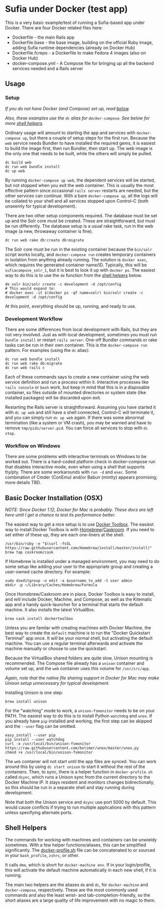 # Sufia under Docker (test app)

This is a very basic example/test of running a Sufia-based app under Docker.
There are four Docker related files here:

 * Dockerfile - the main Rails app
 * Dockerfile.base - the base image, building on the official Ruby image,
   adding Sufia runtime dependencies (already on Docker Hub)
 * Dockerfile.fcrepo - a Dockerfile to make Fedora 4 images (also on Docker Hub)
 * docker-compose.yml - A Compose file for bringing up all the backend services
   needed and a Rails server

## Usage

### Setup

_If you do not have Docker (and Compose) set up, read [below](#basic-docker-installation-osx)._

_Also, these examples use the `dc` alias for `docker-compose`. See
below for more [shell helpers](#shell-helpers)._

Ordinary usage will amount to starting the app and services with
`docker-compose up`, but there a couple of setup steps for the first run. Because
the `web` service needs Bundler to have installed the required gems, it is easiest
to build the image first, then run Bundler, then start up. The web image is the
only one that needs to be built, while the others will simply be pulled.

```
dc build web
dc run web bundle install
dc up web
```

By running `docker-compose up web`, the dependent services will be started, but
not stopped when you exit the web container. This is usually the most effective
pattern since occasional `rails server` restarts are needed, but the other
services can continue. With a bare `docker-compose up`, all the logs will be
collated to your shell and all services stopped upon Control-C (both unseemly
for typical development).

There are two other setup components required. The database must be set up and
the Solr core must be created. These are straightforward, but must be run
differently. The database setup is a usual rake task, run in the web image (a
new, throwaway container is fine).

```
dc run web rake db:create db:migrate
```

The Solr core must be run in the existing container because the `bin/solr`
script works locally, and `docker-compose run` creates temporary containers in
isolation from anything already running. The solution is `docker exec`, which
requires the generated container name/ID. Typically, this will be
`sufiacompose_solr_1`, but it is best to look it up with `docker ps`. The
easiest way to do this is to use the `de` function from the [shell helpers](#shell-helpers)
below.

```
de solr bin/solr create -c development -d /opt/config
# This would expand to:
# docker exec -it $(docker ps -qf name=solr) bin/solr create -c development -d /opt/config
```

At this point, everything should be up, running, and ready to use.

### Development Workflow

There are some differences from local development with Rails, but they are not
very involved. Just as with local development, sometimes you must run `bundle
install` or restart `rails server`. One-off Bundler commands or rake tasks can
be run in their own container. This is the `docker-compose run` pattern. For
examples (using the `dc` alias):

```
dc run web bundle install
dc run web rake db:migrate
dc run web rails c
```

Each of these commands says to create a new container using the web service
definition and run a process within it. Interactive processes like `rails
console` or `bash` work, but keep in mind that this is in a disposable
container, so files outside of mounted directories or system state (like
installed packages) will be discarded upon exit.

Restarting the Rails server is straightforward. Assuming you have started it
with `dc up web` and still have a shell connected, Control-C will terminate it,
and you can simply run `dc up web` again. If there was some abnormal
termination (like a system or VM crash), you may be warned and have to remove
`tmp/pids/server.pid`. You can force all services to stop with `dc stop`.


### Workflow on Windows

There are some problems with interactive terminals on Windows to be worked out.
There is a hard-coded platform check in docker-compose run that disables
interactive mode, even when using a shell that supports tty/pty. There are some
workarounds with `run -d` and `exec`. Some combination of Cmder (ConEmu) and/or
Babun (mintty) appears promising; more details TBD.

## Basic Docker Installation (OSX)

_NOTE: Since Docker 1.12, Docker for Mac is probably. These docs are left here
until I get a chance to test its performance better._

The easiest way to get a nice setup is to use [Docker Toolbox](https://www.docker.com/products/docker-toolbox).
The easiest way to install Docker Toolbox is with [Homebrew](http://brew.sh)/[Caskroom](https://caskroom.github.io).
If you need to set either of these up, they are each one-liners at the shell.

```
/usr/bin/ruby -e "$(curl -fsSL https://raw.githubusercontent.com/Homebrew/install/master/install)"
brew tap caskroom/cask
```

If Homebrew is installed under a managed environment, you may need to do some
setup like adding your user to the appropriate group and creating a user-owned
cache directory. For example:

```
sudo dseditgroup -o edit -a $username_to_add -t user admin
mkdir -p ~/Library/Caches/Homebrew/Formula
```

Once Homebrew/Caskroom are in place, Docker Toolbox is easy to install, and
will include Docker, Machine, and Compose, as well as the Kitematic app and a
handy quick-launcher for a terminal that starts the default machine. It also
installs the latest VirtualBox.

```
brew cask install dockertoolbox
```

Unless you are familar with creating machines with Docker Machine, the best way
to create the `default` machine is to run the "Docker Quickstart Terminal" app
once. It will be your normal shell, but activating the default machine. You can
use a regular terminal afterwards and activate the machine manually or choose to
use the quickstart.

Because the VirtualBox shared folders are quite slow, Unison mounting is
recommended. The Compose file already has a `unison` container and volume set
up, and the `web` container uses this volume for `/usr/src/app`.

_Again, note that the native file sharing support in Docker for Mac may make
Unison setup unnecessary for typical development._

Installing Unison is one step:

```
brew install unison
```

For the "watching" mode to work, a `unison-fsmonitor` needs to be on your PATH.
The easiest way to do this is to install Python `watchdog` and `unox`. If you
already have `pip` installed and working, the first step can be skipped and the
`--user` flag can be omitted.

```
easy_install --user pip
pip install --user watchdog
curl -o /usr/local/bin/unison-fsmonitor https://raw.githubusercontent.com/botimer/unox/master/unox.py
chmod +x /usr/local/bin/unison-fsmonitor
```

The `web` container will not start until the app files are synced. You can work
around this by using `dc start unison` to start it without the rest of the
containers. Then, to sync, there is a helper function in `docker-profile.sh`
called `dsync`, which runs a Unison sync from the current directory to the
Docker Machine IP. It stays resident and monitors changes bidirectionally,
so this should be run in a separate shell and stay running during development.

Note that both the Unison service and `dsync` use port 5000 by default. This
would cause conflicts if trying to run multiple applications with this pattern
unless specifying alternate ports.

## Shell Helpers

The commands for working with machines and containers can be unwieldy
sometimes. With a few helper functions/aliases, this can be simplified
significantly. The [docker-profile.sh](docker-profile.sh) file can be
concatenated to or sourced in your `bash_profile`, `zshrc`, or other.

It calls `dme`, which is short for `docker-machine env`. If in your
login/profile, this will activate the default machine automatically in each new
shell, if it is running.

The main two helpers are the aliases `dm` and `dc`, for `docker-machine` and
`docker-compose`, respectively. These are the most commonly used commands and
also the least wrist- and tab-completion-friendly, so the short aliases are a
large quality of life improvement with no magic to them.

